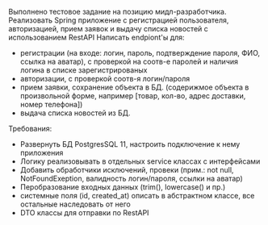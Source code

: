 Выполнено тестовое задание на позицию мидл-разработчика.
Реализовать Spring приложение с регистрацией пользователя, авторизацией, прием заявок и выдачу списка новостей с использованием RestAPI 
Написать endpiont'ы для: 
 - регистрации (на входе: логин, пароль, подтверждение пароля, ФИО, ссылка на аватар), с проверкой на соотв-е паролей и наличия логина в списке зарегистрированых 
 - авторизации, с проверкой соотв-я логин/пароля 
 - прием заявки, сохранение объекта в БД. (содерижмое объекта в произвольной форме, например [товар, кол-во, адрес доставки, номер телефона]) 
 - выдача списка новостей из БД. 
  
Требования: 
 - Развернуть БД PostgresSQL 11, настроить подключение к нему приложения 
 - Логику реализовывать в отдельных service классах с интерфейсами 
 - Добавить обработчики исключений, провеки (прим.: not null, NotFoundExeption, валидность логин/пароля, ссылки на аватар) 
 - Перобразование входных данных (trim(), lowercase() и пр.) 
 - системные поля (id, created_at) описать в абстрактном классе, все остальные наследовать от него 
 - DTO классы для отправки по RestAPI
